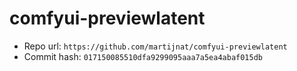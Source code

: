 # comfyui-previewlatent
- Repo url: `https://github.com/martijnat/comfyui-previewlatent`
- Commit hash: `017150085510dfa9299095aaa7a5ea4abaf015db`